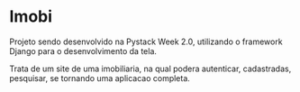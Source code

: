 # Imobi

Projeto sendo desenvolvido na Pystack Week 2.0, utilizando o framework Django para o desenvolvimento da tela.

Trata de um site de uma imobiliaria, na qual podera autenticar, cadastradas, pesquisar, se tornando uma aplicacao completa.
